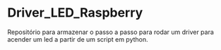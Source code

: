 # Driver_LED_Raspberry
Repositório para armazenar o passo a passo para rodar um driver para acender um led a partir de um script em python.
